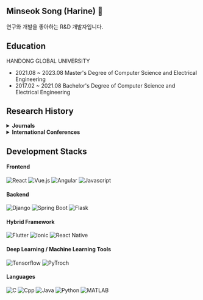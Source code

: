 ## Minseok Song (Harine) 👋
연구와 개발을 좋아하는 R&D 개발자입니다.

## Education
HANDONG GLOBAL UNIVERSITY
* 2021.08 ~ 2023.08 Master's Degree of Computer Science and Electrical Engineering
* 2017.02 ~ 2021.08 Bachelor's Degree of Computer Science and Electrical Engineering

## Research History
<details>
  <summary><strong>Journals</strong></summary>

  * Signal Alignment for Cross-datasets in P300 Brain-Computer Interfaces. *Journal of Neural Engineering* 21 (2024): 036007
  * Gwon, Daeun, et al. "Review of public motor imagery and execution datasets in brain-computer interfaces." *Frontiers in Human Neuroscience* 17 (2023): 1134869.
  * Park, Sunghwan, et al. "A comparison of brain segmentation methods Freesurfer and AQUA for detecting Alzheimer's disease using MRI." *ASIA-PACIFIC PSYCHIATRY*. Vol. 13. 111 RIVER ST, HOBOKEN 07030-5774, NJ USA: WILEY, 2021.
  * Song, Minseok, et al. "Diagnostic classification and biomarker identification of Alzheimer’s disease with random forest algorithm." *Brain Sciences* 11.4 (2021): 453.
</details>

<details>
  <summary><strong>International Conferences</strong></summary>

  * M. Song, et al. "Time-domain Signal Alignment Method for Cross-dataset Transfer Learning in Event-Related Potential based Brain-Computer Interface", *Society for Neuroscience*, 2023.
  * D. Gwon, et al. "Task-to-task transfer learning for user-centered motor imagery brain-computer interface", *Society for Neuroscience*, 2023.
  * Y. Lee, et al. "Evaluation of public motor imagery datasets and low BCI performers", *Society for Neuroscience*, 2023.
  * M. Song, et al. "Signal Alignment for Cross-dataset Transfer Learning in P300 Brain-Computer Interfaces", *Neuroadaptive Technology Conference*, 2022.
  * D. Gwon, et al. "Comparative Analysis of Public Dataset of Motor Imagery to Infer Compatibility", *Neuroadaptive Technology Conference*, 2022.
  * S. Park, et al. "A comparison of brian segmentation methods Freesurfer and AQUA for detecting Alzheimer's disease using MRI", *19th International Congress of the Pacific Rim College of Psychiatrists*, 2021.
  * D. Gwon, et al. "Tablet-based Application for Quantification of Tremor in Movement Disorder", *SMIT2018-IBEC2018 Joint Conference*, 2018.
</details>

## Development Stacks
#### Frontend
![React](https://img.shields.io/badge/React-61DAFB?style=flat&logo=React&logoColor=black)
![Vue.js](https://img.shields.io/badge/Vue.js-4FC08D?style=flat&logo=Vue.js&logoColor=white)
![Angular](https://img.shields.io/badge/angular.js-0F0F11?style=flat&logo=Angular&logoColor=white)
![Javascript](https://img.shields.io/badge/JavaScript-F7DF1E?style=flat&logo=javascript&logoColor=black)

#### Backend
![Django](https://img.shields.io/badge/django-092E20?style=flat&logo=django&logoColor=white)
![Spring Boot](https://img.shields.io/badge/SpringBoot-6DB33F?style=flat&logo=SpringBoot&logoColor=white)
![Flask](https://img.shields.io/badge/Flask-000000?style=flat&logo=flask&logoColor=white)

#### Hybrid Framework
![Flutter](https://img.shields.io/badge/Flutter-02569B?style=flat&logo=flutter&logoColor=white)
![Ionic](https://img.shields.io/badge/Ionic-3880FF?style=flat&logo=Ionic&logoColor=white)
![React Native](https://img.shields.io/badge/ReactNative-61DAFB?style=flat&logo=React&logoColor=black)

#### Deep Learning / Machine Learning Tools
![Tensorflow](https://img.shields.io/badge/Tensorflow-FF6F00?style=flat&logo=Tensorflow&logoColor=white)
![PyTroch](https://img.shields.io/badge/PyTorch-EE4C2C?style=flat&logo=PyTorch&logoColor=white)

#### Languages
![C](https://img.shields.io/badge/C-A8B9CC?style=flat&logo=C&logoColor=white)
![Cpp](https://img.shields.io/badge/C++-00599C.svg?style=flat&logo=c%2B%2B&logoColor=white)
![Java](https://img.shields.io/badge/Java-437291.svg?style=flat&logo=OpenJDK&logoColor=white)
![Python](https://img.shields.io/badge/Python-3776AB.svg?style=flat&logo=Python&logoColor=white)
![MATLAB](https://img.shields.io/badge/MATLAB-FF8900.svg?style=flat&logo=MATLAB&logoColor=white)
